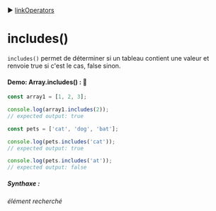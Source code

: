 :arrow_forward: [linkOperators](../link/linkOperators.md)

# includes() 

`includes()` permet de déterminer si un tableau contient une valeur et renvoie true si c'est le cas, false sinon.


#### Demo: Array.includes() : :speech_balloon:

````js
const array1 = [1, 2, 3];

console.log(array1.includes(2));
// expected output: true

const pets = ['cat', 'dog', 'bat'];

console.log(pets.includes('cat'));
// expected output: true

console.log(pets.includes('at'));
// expected output: false
````

##### Synthaxe :

_élément recherché_